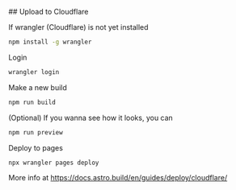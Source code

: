 ## Upload to Cloudflare

If wrangler (Cloudflare) is not yet installed
```bash
npm install -g wrangler
```

Login
```bash
wrangler login
```

Make a new build
```bash
npm run build
```

(Optional) If you wanna see how it looks, you can 
```bash
npm run preview
```


Deploy to pages
```bash
npx wrangler pages deploy
```

More info at https://docs.astro.build/en/guides/deploy/cloudflare/
